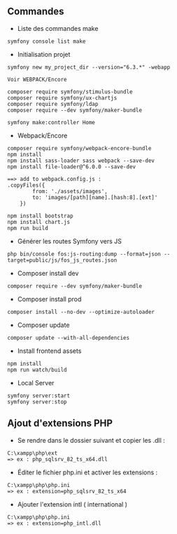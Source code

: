 ## Commandes

- Liste des commandes make
```
symfony console list make
```

- Initialisation projet
```
symfony new my_project_dir --version="6.3.*" -webapp

Voir WEBPACK/Encore

composer require symfony/stimulus-bundle
composer require symfony/ux-chartjs
composer require symfony/ldap
composer require --dev symfony/maker-bundle

symfony make:controller Home
```

- Webpack/Encore
```
composer require symfony/webpack-encore-bundle
npm install
npm install sass-loader sass webpack --save-dev
npm install file-loader@^6.0.0 --save-dev

==> add to webpack.config.js :
.copyFiles({
        from: './assets/images',
        to: 'images/[path][name].[hash:8].[ext]'
    })

npm install bootstrap
npm install chart.js
npm run build
```
- Générer les routes Symfony vers JS
```
php bin/console fos:js-routing:dump --format=json --target=public/js/fos_js_routes.json
```

- Composer install dev
```
composer require --dev symfony/maker-bundle
```
- Composer install prod
```
composer install --no-dev --optimize-autoloader
```

- Composer update
```
composer update --with-all-dependencies
```

- Install frontend assets
```
npm install
npm run watch/build
```

- Local Server
```
symfony server:start
symfony server:stop
```


## Ajout d'extensions PHP

- Se rendre dans le dossier suivant et copier les .dll :
```
C:\xampp\php\ext
=> ex : php_sqlsrv_82_ts_x64.dll
```
- Éditer le fichier php.ini et activer les extensions :
```
C:\xampp\php\php.ini
=> ex : extension=php_sqlsrv_82_ts_x64
```
- Ajouter l'extension intl ( international )
```
C:\xampp\php\php.ini
=> ex : extension=php_intl.dll
```
